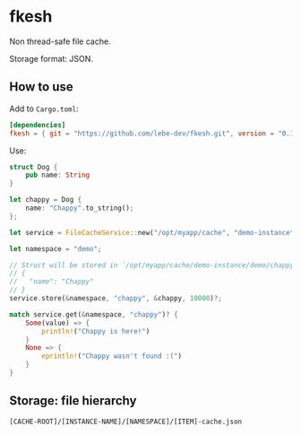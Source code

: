 # fkesh

Non thread-safe file cache.

Storage format: JSON.

## How to use

Add to `Cargo.toml`:

```toml
[dependencies]
fkesh = { git = "https://github.com/lebe-dev/fkesh.git", version = "0.1.0" }
```

Use:

```rust
struct Dog {
    pub name: String
}

let chappy = Dog {
    name: "Chappy".to_string();
};

let service = FileCacheService::new("/opt/myapp/cache", "demo-instance")?;

let namespace = "demo";

// Struct will be stored in `/opt/myapp/cache/demo-instance/demo/chappy-cache.json` file as:
// {
//   "name": "Chappy"
// }
service.store(&namespace, "chappy", &chappy, 10000)?;

match service.get(&namespace, "chappy")? {
    Some(value) => {
        println!("Chappy is here!")
    }
    None => {
        eprintln!("Chappy wasn't found :(")
    }
}

```

## Storage: file hierarchy

```
[CACHE-ROOT]/[INSTANCE-NAME]/[NAMESPACE]/[ITEM]-cache.json
```